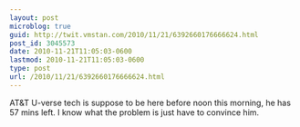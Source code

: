 ```yaml
---
layout: post
microblog: true
guid: http://twit.vmstan.com/2010/11/21/6392660176666624.html
post_id: 3045573
date: 2010-11-21T11:05:03-0600
lastmod: 2010-11-21T11:05:03-0600
type: post
url: /2010/11/21/6392660176666624.html
---
```

AT&T U-verse tech is suppose to be here before noon this morning, he has 57 mins left. I know what the problem is just have to convince him.
